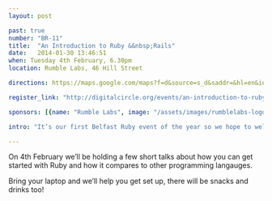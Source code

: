 ```yaml
---
layout: post

past: true
number: "BR-11"
title:  "An Introduction to Ruby &&nbsp;Rails"
date:   2014-01-30 13:46:51
when: Tuesday 4th February, 6.30pm
location: Rumble Labs, 46 Hill Street

directions: https://maps.google.com/maps?f=d&source=s_d&saddr=&hl=en&ie=UTF8&layer=c&daddr=The+Rumble+Laboratory+%4054.60231963589608,-5.927209854125977

register_link: "http://digitalcircle.org/events/an-introduction-to-ruby"

sponsors: [{name: "Rumble Labs", image: "/assets/images/rumblelabs-logo.png", link: "http://rumblelabs.com"}, {name: "Shopkeep", image: "/assets/images/shopkeeppos-logo.png", link: "http://shopkeeppos.com"}, {name: "Brewbot", image: "/assets/images/brewbot-logo.png", link: "http://brewbot.io"} ]

intro: "It’s our first Belfast Ruby event of the year so we hope to welcome back the regulars as well as plenty of new faces. We’ll be holding a few short talks focused on the theme of making the jump to Ruby and how to get started."

---
```


On 4th February we’ll be holding a few short talks about how you can get started with Ruby and how it compares to other programming langauges.

Bring your laptop and we’ll help you get set up, there will be snacks and drinks too!


<!-- Check out the [Jekyll docs][jekyll] for more info on how to get the most out of Jekyll. File all bugs/feature requests at [Jekyll's GitHub repo][jekyll-gh].

[jekyll-gh]: https://github.com/mojombo/jekyll
[jekyll]:    http://jekyllrb.com -->
